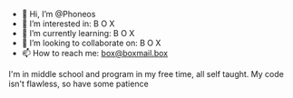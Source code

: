 - 👋 Hi, I’m @Phoneos
- 👀 I’m interested in: B O X
- 🌱 I’m currently learning: B O X
- 💞️ I’m looking to collaborate on: B O X
- 📫 How to reach me: box@boxmail.box

I'm in middle school and program in my free time, all self taught.
My code isn't flawless, so have some patience

<!---
Phoneos/Phoneos is a ✨ special ✨ repository because its `README.md` (this file) appears on your GitHub profile.
You can click the Preview link to take a look at your changes.
--->
